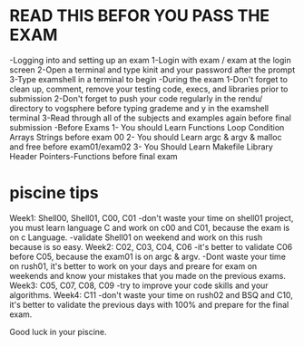 # READ THIS BEFOR YOU PASS THE EXAM
-Logging into and setting up an exam
1-Login with exam / exam at the login screen
2-Open a terminal and type kinit <username> and your password after the prompt
3-Type examshell in a terminal to begin
-During the exam
1-Don't forget to clean up, comment, remove your testing code, execs, and libraries prior to submission
2-Don't forget to push your code regularly in the rendu/<test question> directory to vogsphere before typing grademe and y in the examshell terminal
3-Read through all of the subjects and examples again before final submission
-Before Exams
1- You should Learn Functions Loop Condition Arrays  Strings before exam 00
2- You should Learn argc & argv & malloc and free before exam01/exam02
3- You Should Learn Makefile Library Header Pointers-Functions before final exam
# piscine tips
Week1: Shell00, Shell01, C00, C01
-don't waste your time on shell01 project, you must learn language C and work on c00 and C01, because the exam is on c Language.
-validate Shell01 on weekend and work on this rush because is so easy.
Week2: C02, C03, C04, C06
-it's better to validate C06 before C05, because the exam01 is on argc & argv.
-Dont waste your time on rush01, it's better to work on your days and preare for exam on weekends and know your mistakes that you made on the previous exams.
Week3: C05, C07, C08, C09
-try to improve your code skills and your algorithms.
Week4: C11
-don't waste your time on rush02 and BSQ and C10, it's better to validate the previous days with 100% and prepare for the final exam.

Good luck in your piscine. 
